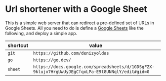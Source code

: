 
# Url shortener with a Google Sheet

This is a simple web server that can redirect a pre-defined 
set of URLs in Google Sheets. All you need to do is define a
[Google Sheets][ex] like the following, and deploy a simple app.




| shortcut | value |
|----|---|
| `git` | `https://github.com/denizyoldas` |
| `go` | `https://go.dev/` |
| `sheet` | `https://docs.google.com/spreadsheets/d/1GDSgFZX-9klujx7HrgUwUyJEgCfqxLPa-E9t8UNNqlY/edit#gid=0` |




[ex]: https://docs.google.com/spreadsheets/d/1GDSgFZX-9klujx7HrgUwUyJEgCfqxLPa-E9t8UNNqlY/edit#gid=0
